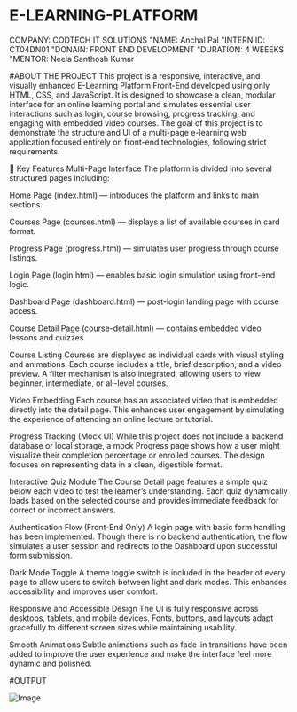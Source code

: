 # E-LEARNING-PLATFORM

COMPANY: CODTECH IT SOLUTIONS
"NAME: Anchal Pal
"INTERN ID: CT04DN01
"DONAIN: FRONT END DEVELOPMENT
"DURATION: 4 WEEEKS
"MENTOR: Neela Santhosh Kumar

#ABOUT THE PROJECT
This project is a responsive, interactive, and visually enhanced E-Learning Platform Front-End developed using only HTML, CSS, and JavaScript. It is designed to showcase a clean, modular interface for an online learning portal and simulates essential user interactions such as login, course browsing, progress tracking, and engaging with embedded video courses. The goal of this project is to demonstrate the structure and UI of a multi-page e-learning web application focused entirely on front-end technologies, following strict requirements.

🌟 Key Features
Multi-Page Interface
The platform is divided into several structured pages including:

Home Page (index.html) — introduces the platform and links to main sections.

Courses Page (courses.html) — displays a list of available courses in card format.

Progress Page (progress.html) — simulates user progress through course listings.

Login Page (login.html) — enables basic login simulation using front-end logic.

Dashboard Page (dashboard.html) — post-login landing page with course access.

Course Detail Page (course-detail.html) — contains embedded video lessons and quizzes.

Course Listing
Courses are displayed as individual cards with visual styling and animations. Each course includes a title, brief description, and a video preview. A filter mechanism is also integrated, allowing users to view beginner, intermediate, or all-level courses.

Video Embedding
Each course has an associated video that is embedded directly into the detail page. This enhances user engagement by simulating the experience of attending an online lecture or tutorial.

Progress Tracking (Mock UI)
While this project does not include a backend database or local storage, a mock Progress page shows how a user might visualize their completion percentage or enrolled courses. The design focuses on representing data in a clean, digestible format.

Interactive Quiz Module
The Course Detail page features a simple quiz below each video to test the learner’s understanding. Each quiz dynamically loads based on the selected course and provides immediate feedback for correct or incorrect answers.

Authentication Flow (Front-End Only)
A login page with basic form handling has been implemented. Though there is no backend authentication, the flow simulates a user session and redirects to the Dashboard upon successful form submission.

Dark Mode Toggle
A theme toggle switch is included in the header of every page to allow users to switch between light and dark modes. This enhances accessibility and improves user comfort.

Responsive and Accessible Design
The UI is fully responsive across desktops, tablets, and mobile devices. Fonts, buttons, and layouts adapt gracefully to different screen sizes while maintaining usability.

Smooth Animations
Subtle animations such as fade-in transitions have been added to improve the user experience and make the interface feel more dynamic and polished.

#OUTPUT

![Image](https://github.com/user-attachments/assets/78767641-09aa-417f-bedc-f6b973b1a494)
